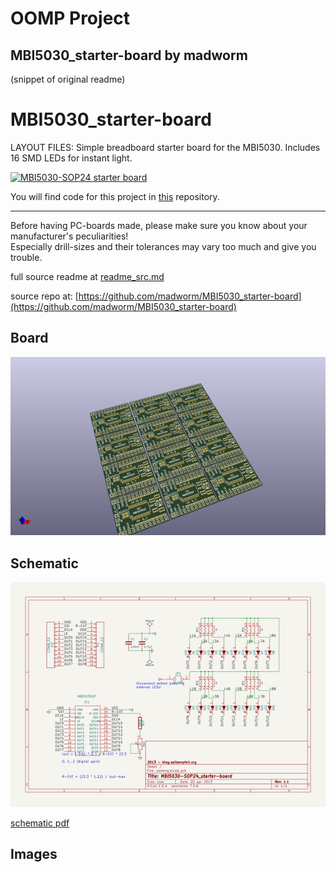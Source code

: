 # OOMP Project  
## MBI5030_starter-board  by madworm  
  
(snippet of original readme)  
  
  
MBI5030_starter-board  
=====================  
  
LAYOUT FILES: Simple breadboard starter board for the MBI5030. Includes 16 SMD LEDs for instant light.   
  
[![MBI5030-SOP24 starter board](/SOP24/gerber_files/PNGs/MBI5030-SOP24_starter-board__front_purple.png)](/SOP24/gerber_files/PNGs/MBI5030-SOP24_starter-board__front_purple.png)  
  
You will find code for this project in [this](https://github.com/madworm/MBI5030_demo) repository.  
  
---  
  
Before having PC-boards made, please make sure you know about your manufacturer's peculiarities!  
Especially drill-sizes and their tolerances may vary too much and give you trouble.  
  
  
  full source readme at [readme_src.md](readme_src.md)  
  
source repo at: [https://github.com/madworm/MBI5030_starter-board](https://github.com/madworm/MBI5030_starter-board)  
## Board  
  
[![working_3d.png](working_3d_600.png)](working_3d.png)  
## Schematic  
  
[![working_schematic.png](working_schematic_600.png)](working_schematic.png)  
  
[schematic pdf](working_schematic.pdf)  
## Images  
